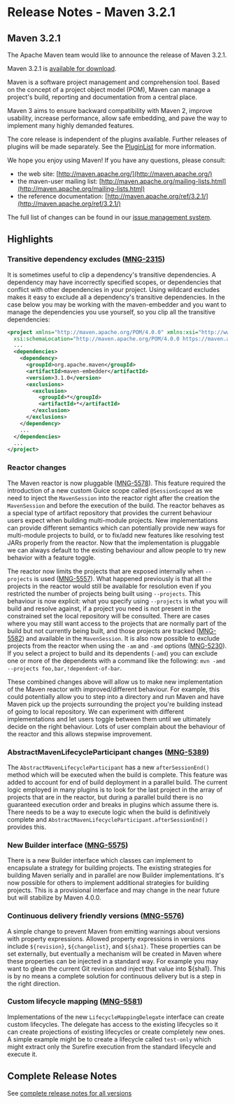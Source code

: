 # Release Notes - Maven 3.2.1

<!-- 
Licensed to the Apache Software Foundation (ASF) under one
or more contributor license agreements.  See the NOTICE file
distributed with this work for additional information
regarding copyright ownership.  The ASF licenses this file
to you under the Apache License, Version 2.0 (the
"License"); you may not use this file except in compliance
with the License.  You may obtain a copy of the License at

http://www.apache.org/licenses/LICENSE-2.0

Unless required by applicable law or agreed to in writing,
software distributed under the License is distributed on an
"AS IS" BASIS, WITHOUT WARRANTIES OR CONDITIONS OF ANY
KIND, either express or implied.  See the License for the
specific language governing permissions and limitations
under the License.

NOTE: For help with the syntax of this file, see:
http://maven.apache.org/doxia/references/apt-format.html
-->

## Maven 3.2.1

The Apache Maven team would like to announce the release of Maven 3.2.1.

Maven 3.2.1 is [available for download][0].

Maven is a software project management and comprehension tool. Based on the concept of a project object model
(POM), Maven can manage a project's build, reporting and documentation from a central place.

Maven 3 aims to ensure backward compatibility with Maven 2, improve usability, increase performance, allow safe embedding, and pave the way to implement many highly demanded features.

The core release is independent of the plugins available. Further releases of plugins will be made separately.
See the [PluginList][1] for more information.

We hope you enjoy using Maven! If you have any questions, please consult:

- the web site: [http://maven.apache.org/](http://maven.apache.org/)
- the maven-user mailing list: [http://maven.apache.org/mailing-lists.html](http://maven.apache.org/mailing-lists.html)
- the reference documentation: [http://maven.apache.org/ref/3.2.1/](http://maven.apache.org/ref/3.2.1/)

The full list of changes can be found in our [issue management system][4].

## Highlights

### Transitive dependency excludes ([MNG-2315][MNG-2315])

It is sometimes useful to clip a dependency's transitive dependencies. A dependency may have incorrectly specified scopes, or dependencies that conflict with other dependencies in your project. Using wildcard excludes makes it easy to exclude all a dependency's transitive dependencies. In the case below you may be working with the maven-embedder and you want to manage the dependencies you use yourself, so you clip all the transitive dependencies:

```xml
<project xmlns="http://maven.apache.org/POM/4.0.0" xmlns:xsi="http://www.w3.org/2001/XMLSchema-instance"
  xsi:schemaLocation="http://maven.apache.org/POM/4.0.0 https://maven.apache.org/xsd/maven-4.0.0.xsd">
  ...
  <dependencies>
    <dependency>
      <groupId>org.apache.maven</groupId>
      <artifactId>maven-embedder</artifactId>
      <version>3.1.0</version>
      <exclusions>
        <exclusion>
          <groupId>*</groupId>
          <artifactId>*</artifactId>
        </exclusion>
      </exclusions>
    </dependency>
    ...
  </dependencies>
  ...
</project>
```

### Reactor changes

The Maven reactor is now pluggable ([MNG-5578][MNG-5578]). This feature required the introduction of a new custom Guice scope called `@SessionScoped` as we need to inject the `MavenSession` into the reactor right after the creation the `MavenSession` and before the execution of the build. The reactor behaves as a special type of artifact repository that provides the current behaviour users expect when building multi-module projects. New implementations can provide different semantics which can potentially provide new ways for multi-module projects to build, or to fix/add new features like resolving test JARs properly from the reactor. Now that the implementation is pluggable we can always default to the existing behaviour and allow people to try new behavior with a feature toggle.

The reactor now limits the projects that are exposed internally when `--projects` is used ([MNG-5557][MNG-5557]). What happened previously is that all the projects in the reactor would still be available for resolution even if you restricted the number of projects being built using `--projects`. This behaviour is now explicit: what you specify using `--projects` is what you will build and resolve against, if a project you need is not present in the constrained set the local repository will be consulted. There are cases where you may still want access to the projects that are normally part of the build but not currently being built, and those projects are tracked ([MNG-5582][MNG-5582]) and available in the `MavenSession`. It is also now possible to exclude projects from the reactor when using the `-am` and `-amd` options ([MNG-5230][MNG-5230]). If you select a project to build and its dependents (`-amd`) you can exclude one or more of the dependents with a command like the following: `mvn -amd --projects foo,bar,!dependent-of-bar`.

These combined changes above will allow us to make new implementation of the Maven reactor with improved/different behaviour. For example, this could potentially allow you to step into a directory and run Maven and have Maven pick up the projects surrounding the project you're building instead of going to local repository. We can experiment with different implementations and let users toggle between them until we ultimately decide on the right behaviour. Lots of user complain about the behaviour of the reactor and this allows stepwise improvement.

### AbstractMavenLifecycleParticipant changes ([MNG-5389][MNG-5389])

The `AbstractMavenLifecycleParticipant` has a new `afterSessionEnd()` method which will be executed when the build is complete. This feature was added to account for end of build deployment in a parallel build. The current logic employed in many plugins is to look for the last project in the array of projects that are in the reactor, but during a parallel build there is no guaranteed execution order and breaks in plugins which assume there is. There needs to be a way to execute logic when the build is definitively complete and `AbstractMavenLifecycleParticipant.afterSessionEnd()` provides this.

### New Builder interface ([MNG-5575][MNG-5575])

There is a new Builder interface which classes can implement to encapsulate a strategy for building projects. The existing strategies for building Maven serially and in parallel are now Builder implementations. It's now possible for others to implement additional strategies for building projects. This is a provisional interface and may change in the near future but will stabilize by Maven 4.0.0.

### Continuous delivery friendly versions ([MNG-5576][MNG-5576])

A simple change to prevent Maven from emitting warnings about versions with property expressions. Allowed property expressions in versions include `${revision}`, `${changelist}`, and `${sha1}`. These properties can be set externally, but eventually a mechanism will be created in Maven where these properties can be injected in a standard way. For example you may want to glean the current Git revision and inject that value into ${sha1}. This is by no means a complete solution for continuous delivery but is a step in the right direction.

### Custom lifecycle mapping ([MNG-5581][MNG-5581])

Implementations of the new `LifecycleMappingDelegate` interface can create custom lifecycles. The delegate has access to the existing lifecycles so it can create projections of existing lifecycles or create completely new ones. A simple example might be to create a lifecycle called `test-only` which might extract only the Surefire execution from the standard lifecycle and execute it.

## Complete Release Notes

See [complete release notes for all versions][5]

[0]: ../../download.html
[1]: ../../plugins/index.html
[2]: http://maven.apache.org/
[4]: https://issues.apache.org/jira/secure/ReleaseNote.jspa?projectId=12316922&amp;version=12330185
[5]: ../../docs/history.html
[MNG-2315]: https://issues.apache.org/jira/browse/MNG-2315
[MNG-5578]: https://issues.apache.org/jira/browse/MNG-5578
[MNG-5582]: https://issues.apache.org/jira/browse/MNG-5582
[MNG-5230]: https://issues.apache.org/jira/browse/MNG-5230
[MNG-5389]: https://issues.apache.org/jira/browse/MNG-5389
[MNG-5578]: https://issues.apache.org/jira/browse/MNG-5578
[MNG-5530]: https://issues.apache.org/jira/browse/MNG-5530
[MNG-5549]: https://issues.apache.org/jira/browse/MNG-5549
[MNG-5575]: https://issues.apache.org/jira/browse/MNG-5575
[MNG-5576]: https://issues.apache.org/jira/browse/MNG-5576
[MNG-5581]: https://issues.apache.org/jira/browse/MNG-5581
[MNG-5557]: https://issues.apache.org/jira/browse/MNG-5557


